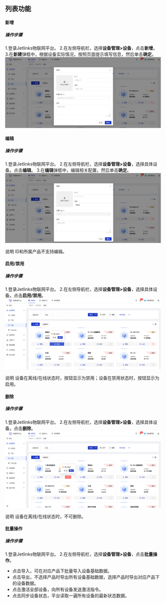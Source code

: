 

## 列表功能

<div class='divider'></div>

#### 新增
##### 操作步骤
1.<a>登录</a>Jetlinks物联网平台。
2.在左侧导航栏，选择**设备管理>设备**，点击**新增**。
3.在**新建**弹框中，根据设备实际情况，按照页面提示填写信息，然后单击**确定**。
![](./img/32.png)

<!-- <table class='table'>
        <thead>
            <tr>
              <td>参数</td>
              <td>说明</td>
            </tr>
        </thead>
        <tbody>
          <tr>
            <td>ID</td>
            <td>设备唯一标识，在系统内具有全局唯一性。 </td>
          </tr>
          <tr>
            <td>名称</td>
            <td>为设备命名，最多可输入64个字符。</td>
          </tr>
          <tr>
            <td>所属产品</td>
            <td>单选下拉框，只能选择正常状态下的产品。</td>
          </tr>
          <tr>
            <td>标签</td>
            <td>设备基于业务需要，自定义补充的标签信息。</td>
          </tr>
         </tbody>
</table> -->

#### 编辑 
##### 操作步骤
1.<a>登录</a>Jetlinks物联网平台。
2.在左侧导航栏，选择**设备管理>设备**，选择具体设备。点击**编辑**。
3.在**编辑**弹框中，编辑相关配置，然后单击**确定**。
![](./img/34.png)

<div class='explanation primary'>
  <span class='iconfont icon-bangzhu explanation-icon'></span>
  <span class='explanation-title font-weight'>说明</span>
   ID和所属产品不支持编辑。
</div>

#### 启用/禁用
##### 操作步骤
1.<a>登录</a>Jetlinks物联网平台。
2.在左侧导航栏，选择**设备管理>设备**，选择具体设备。点击**启用/禁用**。
![](./img/35.png)
<div class='explanation primary'>
  <span class='iconfont icon-bangzhu explanation-icon'></span>
  <span class='explanation-title font-weight'>说明</span>
 设备在离线/在线状态时，按钮显示为禁用；设备在禁用状态时，按钮显示为启用。
</div>

#### 删除
##### 操作步骤
1.<a>登录</a>Jetlinks物联网平台。
2.在左侧导航栏，选择**设备管理>设备**，选择具体设备。点击**删除**。
![](./img/36.png)
<div class='explanation primary'>
  <span class='iconfont icon-bangzhu explanation-icon'></span>
  <span class='explanation-title font-weight'>说明</span>
 设备在离线/在线状态时，不可删除。
</div>

#### 批量操作
##### 操作步骤
1.<a>登录</a>Jetlinks物联网平台。
2.在左侧导航栏，选择**设备管理>设备**，点击**批量操作**。
   + 点击导入，可在对应产品下批量导入设备基础数据。
   + 点击导出，不选择产品时导出所有设备基础数据，选择产品时导出对应产品下的设备数据。
   + 点击激活全部设备，向所有设备发送激活指令。
   + 点击同步设备状态，平台读取一遍所有设备的最新状态数据。




